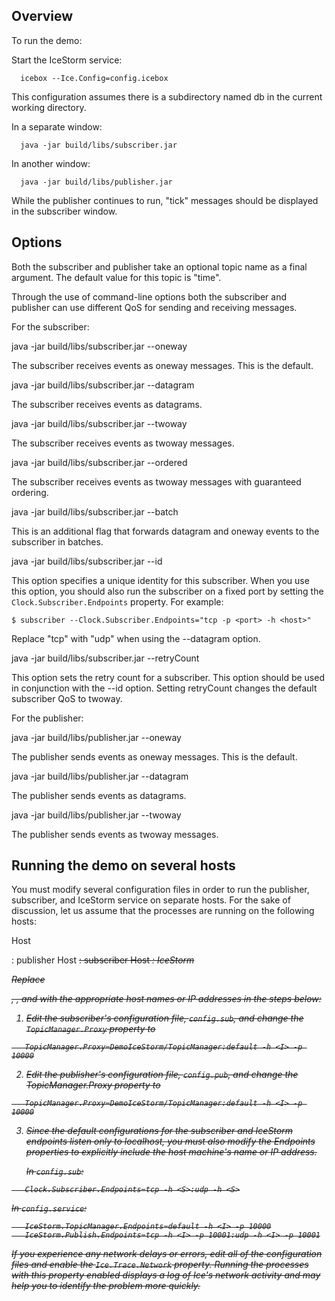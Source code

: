 Overview
--------

To run the demo:

Start the IceStorm service:

      icebox --Ice.Config=config.icebox

This configuration assumes there is a subdirectory named db in the
current working directory.

In a separate window:

      java -jar build/libs/subscriber.jar

In another window:

      java -jar build/libs/publisher.jar

While the publisher continues to run, "tick" messages should be
displayed in the subscriber window.

Options
-------

Both the subscriber and publisher take an optional topic name as a
final argument. The default value for this topic is "time".

Through the use of command-line options both the subscriber and
publisher can use different QoS for sending and receiving messages.

For the subscriber:

java -jar build/libs/subscriber.jar --oneway

  The subscriber receives events as oneway messages. This is the
  default.

java -jar build/libs/subscriber.jar --datagram

  The subscriber receives events as datagrams.

java -jar build/libs/subscriber.jar --twoway

  The subscriber receives events as twoway messages.

java -jar build/libs/subscriber.jar --ordered

  The subscriber receives events as twoway messages with guaranteed
  ordering.

java -jar build/libs/subscriber.jar --batch

  This is an additional flag that forwards datagram and oneway events
  to the subscriber in batches.

java -jar build/libs/subscriber.jar --id <id>

  This option specifies a unique identity for this subscriber. When
  you use this option, you should also run the subscriber on a fixed
  port by setting the `Clock.Subscriber.Endpoints` property. For
  example:

    $ subscriber --Clock.Subscriber.Endpoints="tcp -p <port> -h <host>"

  Replace "tcp" with "udp" when using the --datagram option.

java -jar build/libs/subscriber.jar --retryCount <count>

  This option sets the retry count for a subscriber. This option
  should be used in conjunction with the --id option. Setting
  retryCount changes the default subscriber QoS to twoway.

For the publisher:

java -jar build/libs/publisher.jar --oneway

  The publisher sends events as oneway messages. This is the default.

java -jar build/libs/publisher.jar --datagram

  The publisher sends events as datagrams.

java -jar build/libs/publisher.jar --twoway

  The publisher sends events as twoway messages.

Running the demo on several hosts
---------------------------------

You must modify several configuration files in order to run the
publisher, subscriber, and IceStorm service on separate hosts. For
the sake of discussion, let us assume that the processes are running
on the following hosts:

  Host <P>: publisher
  Host <S>: subscriber
  Host <I>: IceStorm

Replace <P>, <S>, and <I> with the appropriate host names or IP
addresses in the steps below:

1. Edit the subscriber's configuration file, `config.sub`, and change
   the `TopicManager.Proxy` property to
```
   TopicManager.Proxy=DemoIceStorm/TopicManager:default -h <I> -p 10000
```
2. Edit the publisher's configuration file, `config.pub`, and change
   the TopicManager.Proxy property to
```
   TopicManager.Proxy=DemoIceStorm/TopicManager:default -h <I> -p 10000
```
3. Since the default configurations for the subscriber and IceStorm
   endpoints listen only to localhost, you must also modify the Endpoints
   properties to explicitly include the host machine's name or IP
   address.

   In `config.sub`:
```
   Clock.Subscriber.Endpoints=tcp -h <S>:udp -h <S>
```
   In `config.service`:
```
   IceStorm.TopicManager.Endpoints=default -h <I> -p 10000
   IceStorm.Publish.Endpoints=tcp -h <I> -p 10001:udp -h <I> -p 10001
```
If you experience any network delays or errors, edit all of the
configuration files and enable the `Ice.Trace.Network` property. Running
the processes with this property enabled displays a log of Ice's
network activity and may help you to identify the problem more
quickly.
